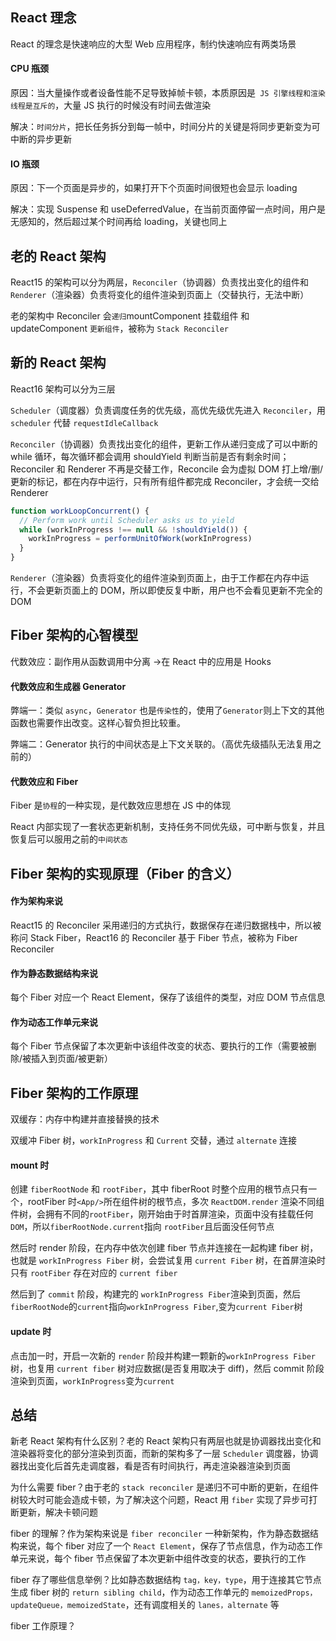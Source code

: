 ## React 理念

React 的理念是快速响应的大型 Web 应用程序，制约快速响应有两类场景

#### CPU 瓶颈

原因：当大量操作或者设备性能不足导致掉帧卡顿，本质原因是` JS 引擎线程和渲染线程是互斥的`，大量 JS 执行的时候没有时间去做渲染

解决：`时间分片`，把长任务拆分到每一帧中，时间分片的关键是将同步更新变为可中断的异步更新

#### IO 瓶颈

原因：下一个页面是异步的，如果打开下个页面时间很短也会显示 loading

解决：实现 Suspense 和 useDeferredValue，在当前页面停留一点时间，用户是无感知的，然后超过某个时间再给 loading，关键也同上

## 老的 React 架构

React15 的架构可以分为两层，`Reconciler`（协调器）负责找出变化的组件和 `Renderer`（渲染器）负责将变化的组件渲染到页面上（交替执行，无法中断）

老的架构中 Reconciler 会`递归`mountComponent 挂载组件 和 updateComponent `更新组件`，被称为 `Stack Reconciler`

## 新的 React 架构

React16 架构可以分为三层

`Scheduler`（调度器）负责调度任务的优先级，高优先级优先进入 `Reconciler`，用 `scheduler` 代替 `requestIdleCallback`

`Reconciler`（协调器）负责找出变化的组件，更新工作从递归变成了可以中断的 while 循环，每次循环都会调用 shouldYield 判断当前是否有剩余时间；Reconciler 和 Renderer 不再是交替工作，Reconcile 会为虚拟 DOM 打上增/删/更新的标记，都在内存中运行，只有所有组件都完成 Reconciler，才会统一交给 Renderer

```js
function workLoopConcurrent() {
  // Perform work until Scheduler asks us to yield
  while (workInProgress !== null && !shouldYield()) {
    workInProgress = performUnitOfWork(workInProgress)
  }
}
```

`Renderer`（渲染器）负责将变化的组件渲染到页面上，由于工作都在内存中运行，不会更新页面上的 DOM，所以即使反复中断，用户也不会看见更新不完全的 DOM

## Fiber 架构的心智模型

代数效应：副作用从函数调用中分离 ->在 React 中的应用是 Hooks

#### 代数效应和生成器 Generator

弊端一：类似 `async`，`Generator` 也是`传染性`的，使用了`Generator`则上下文的其他函数也需要作出改变。这样心智负担比较重。

弊端二：Generator 执行的中间状态是上下文关联的。（高优先级插队无法复用之前的）

#### 代数效应和 Fiber

Fiber 是`协程`的一种实现，是代数效应思想在 JS 中的体现

React 内部实现了一套状态更新机制，支持任务不同优先级，可中断与恢复，并且恢复后可以服用之前的`中间状态`

## Fiber 架构的实现原理（Fiber 的含义）

#### 作为架构来说

React15 的 Reconciler 采用递归的方式执行，数据保存在递归数据栈中，所以被称问 Stack Fiber，React16 的 Reconciler 基于 Fiber 节点，被称为 Fiber Reconciler

#### 作为静态数据结构来说

每个 Fiber 对应一个 React Element，保存了该组件的类型，对应 DOM 节点信息

#### 作为动态工作单元来说

每个 Fiber 节点保留了本次更新中该组件改变的状态、要执行的工作（需要被删除/被插入到页面/被更新）

## Fiber 架构的工作原理

双缓存：内存中构建并直接替换的技术

双缓冲 Fiber 树，`workInProgress` 和 `Current` 交替，通过 `alternate` 连接

#### mount 时

创建 `fiberRootNode` 和 `rootFiber`，其中 fiberRoot 时整个应用的根节点只有一个，rootFiber 时`<App/>`所在组件树的根节点，多次 `ReactDOM.render`
渲染不同组件树，会拥有不同的`rootFiber`，刚开始由于时首屏渲染，页面中没有挂载任何`DOM`，所以`fiberRootNode.current`指向 `rootFiber`且后面没任何节点

然后时 render 阶段，在内存中依次创建 fiber 节点并连接在一起构建 fiber 树，也就是 `workInProgress Fiber` 树，会尝试复用 `current Fiber` 树，在首屏渲染时只有 `rootFiber` 存在对应的 `current fiber`

然后到了 `commit` 阶段，构建完的 `workInProgress Fiber`渲染到页面，然后`fiberRootNode`的`current`指向`workInProgress Fiber`,变为`current Fiber`树

#### update 时

点击加一时，开启一次新的 `render` 阶段并构建一颗新的`workInProgress Fiber`树，也复用 `current fiber` 树对应数据(是否复用取决于 diff)，然后 commit 阶段渲染到页面，`workInProgress`变为`current`

## 总结

新老 React 架构有什么区别？老的 React 架构只有两层也就是协调器找出变化和渲染器将变化的部分渲染到页面，而新的架构多了一层 `Scheduler` 调度器，协调器找出变化后首先走调度器，看是否有时间执行，再走渲染器渲染到页面

为什么需要 fiber？由于老的 `stack reconciler` 是递归不可中断的更新，在组件树较大时可能会造成卡顿，为了解决这个问题，React 用 `fiber` 实现了异步可打断更新，解决卡顿问题

fiber 的理解？作为架构来说是 `fiber reconciler` 一种新架构，作为静态数据结构来说，每个 fiber 对应了一个 `React Element`，保存了节点信息，作为动态工作单元来说，每个 fiber 节点保留了本次更新中组件改变的状态，要执行的工作

fiber 存了哪些信息举例？比如静态数据结构 `tag，key，type`，用于连接其它节点生成 fiber 树的 `return sibling child`，作为动态工作单元的 `memoizedProps，updateQueue，memoizedState`，还有调度相关的 `lanes，alternate` 等

fiber 工作原理？
